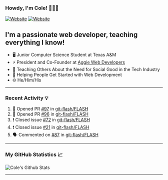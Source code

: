 ### Howdy, I'm Cole! 🤠🏳️‍🌈

[![Website](https://img.shields.io/website?label=aggiedevelopers.com&style=for-the-badge&url=https%3A%2F%2Faggiedevelopers.com)](https://aggiedevelopers.com)
[![Website](https://img.shields.io/website?label=coledc.com&style=for-the-badge&url=https%3A%2F%2Fcoledc.com)](https://coledc.com)

## I'm a passionate web developer, teaching everything I know!

- 🖥️ Junior Computer Science Student at Texas A&M
- ⚡ President and Co-Founder at [Aggie Web Developers](https://www.aggiedevelopers.com)
- 💙 Teaching Others About the Need for Social Good in the Tech Industry
- 🚀 Helping People Get Started with Web Development
- 🌐 He/Him/His

---

### Recent Activity 💡

<!--START_SECTION:activity-->

1. 💪 Opened PR [#97](https://github.com/git-flash/FLASH/pull/97) in [git-flash/FLASH](https://github.com/git-flash/FLASH)
2. 💪 Opened PR [#96](https://github.com/git-flash/FLASH/pull/96) in [git-flash/FLASH](https://github.com/git-flash/FLASH)
3. ❗️ Closed issue [#72](https://github.com/git-flash/FLASH/issues/72) in [git-flash/FLASH](https://github.com/git-flash/FLASH)
4. ❗️ Closed issue [#21](https://github.com/git-flash/FLASH/issues/21) in [git-flash/FLASH](https://github.com/git-flash/FLASH)
5. 🗣 Commented on [#87](https://github.com/git-flash/FLASH/issues/87) in [git-flash/FLASH](https://github.com/git-flash/FLASH)
<!--END_SECTION:activity-->

---

### My GitHub Statistics 📈

<img alt="Cole's Github Stats" src="https://github-readme-stats.codestackr.vercel.app/api?username=cdconn00&show_icons=true&hide_border=true&theme=tokyonight&count_private=true" />

---
